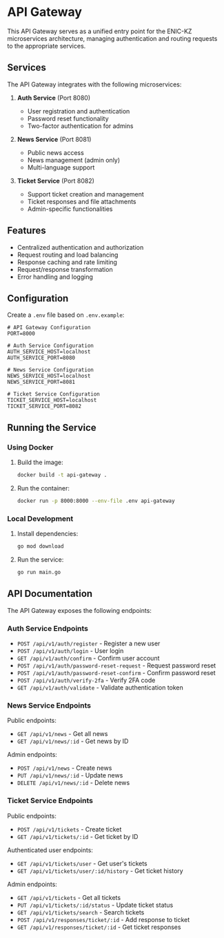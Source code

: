 
# API Gateway

This API Gateway serves as a unified entry point for the ENIC-KZ microservices architecture, managing authentication and routing requests to the appropriate services.

## Services

The API Gateway integrates with the following microservices:

1. **Auth Service** (Port 8080)
   - User registration and authentication
   - Password reset functionality
   - Two-factor authentication for admins

2. **News Service** (Port 8081)
   - Public news access
   - News management (admin only)
   - Multi-language support

3. **Ticket Service** (Port 8082)
   - Support ticket creation and management
   - Ticket responses and file attachments
   - Admin-specific functionalities

## Features

- Centralized authentication and authorization
- Request routing and load balancing
- Response caching and rate limiting
- Request/response transformation
- Error handling and logging

## Configuration

Create a `.env` file based on `.env.example`:

```env
# API Gateway Configuration
PORT=8000

# Auth Service Configuration
AUTH_SERVICE_HOST=localhost
AUTH_SERVICE_PORT=8080

# News Service Configuration
NEWS_SERVICE_HOST=localhost
NEWS_SERVICE_PORT=8081

# Ticket Service Configuration
TICKET_SERVICE_HOST=localhost
TICKET_SERVICE_PORT=8082
```

## Running the Service

### Using Docker

1. Build the image:
   ```bash
   docker build -t api-gateway .
   ```

2. Run the container:
   ```bash
   docker run -p 8000:8000 --env-file .env api-gateway
   ```

### Local Development

1. Install dependencies:
   ```bash
   go mod download
   ```

2. Run the service:
   ```bash
   go run main.go
   ```

## API Documentation

The API Gateway exposes the following endpoints:

### Auth Service Endpoints

- `POST /api/v1/auth/register` - Register a new user
- `POST /api/v1/auth/login` - User login
- `GET /api/v1/auth/confirm` - Confirm user account
- `POST /api/v1/auth/password-reset-request` - Request password reset
- `POST /api/v1/auth/password-reset-confirm` - Confirm password reset
- `POST /api/v1/auth/verify-2fa` - Verify 2FA code
- `GET /api/v1/auth/validate` - Validate authentication token

### News Service Endpoints

Public endpoints:
- `GET /api/v1/news` - Get all news
- `GET /api/v1/news/:id` - Get news by ID

Admin endpoints:
- `POST /api/v1/news` - Create news
- `PUT /api/v1/news/:id` - Update news
- `DELETE /api/v1/news/:id` - Delete news

### Ticket Service Endpoints

Public endpoints:
- `POST /api/v1/tickets` - Create ticket
- `GET /api/v1/tickets/:id` - Get ticket by ID

Authenticated user endpoints:
- `GET /api/v1/tickets/user` - Get user's tickets
- `GET /api/v1/tickets/user/:id/history` - Get ticket history

Admin endpoints:
- `GET /api/v1/tickets` - Get all tickets
- `PUT /api/v1/tickets/:id/status` - Update ticket status
- `GET /api/v1/tickets/search` - Search tickets
- `POST /api/v1/responses/ticket/:id` - Add response to ticket
- `GET /api/v1/responses/ticket/:id` - Get ticket responses 